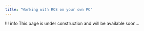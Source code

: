 ```yaml
---  
title: "Working with ROS on your own PC"  
---
```


!!! info
    This page is under construction and will be available soon...
